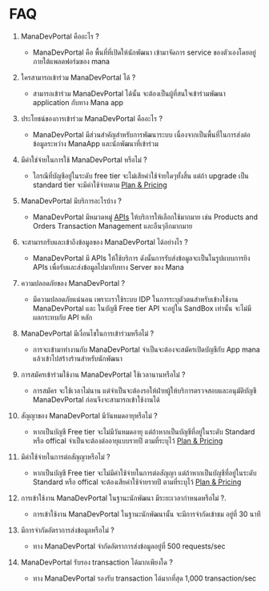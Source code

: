 # FAQ

1. ManaDevPortal คืออะไร ?
    - ManaDevPortal  คือ  พื้นที่ที่เปิดให้นักพัฒนา เข้ามาจัดการ service ของตัวเองโดยอยู่ภายใต้แพลตฟอร์มของ mana

2. ใครสามารถเข้าร่วม ManaDevPortal ได้ ?
    - สามารถเข้าร่วม ManaDevPortal ได้นั้น จะต้องเป็นผู้ที่สนใจเข้าร่วมพัฒนา application กับทาง Mana app

3. ประโยชน์ของการเข้าร่วม ManaDevPortal   คืออะไร ?
    - ManaDevPortal มีส่วนสำคัญสำหรับการพัฒนาระบบ เนื่องจากเป็นพื้นที่ในการส่งต่อข้อมูลระหว่าง ManaApp และนักพัฒนาที่เข้าร่วม

4. มีค่าใช่จ่ายในการใช้ ManaDevPortal  หรือไม่ ?
    - ใกรณีที่บัญชีอยู่ในระดับ free tier จะไม่เสียค่าใช้จ่ายใดๆทั้งสิ้น แต่ถ้า upgrade เป็น standard tier จะมีค่าใช้จ่ายตาม  [Plan & Pricing](../Plan&Pricing/Plan&Pricing.md)

5. ManaDevPortal  มีบริการอะไรบ้าง ?
    - ManaDevPortal มีหมวดหมู่ [APIs](../APIs/APIs.md) ให้บริการให้เลือกใช้มากมาย เช่น Products and Orders Transaction Management และอืนๆอีกมากมาย

6. จะสามารถรับและเข้าถึงข้อมูลของ ManaDevPortal ได้อย่างไร ?
    - ManaDevPortal มี APIs ให้ใช้บริการ ดังนั้นการรับส่งข้อมูลจะเป็นในรูปแบบการยิง APIs เพื่อรับและส่งข้อมูลไปมากับทาง Server ของ Mana

7. ความปลอดภัยของ ManaDevPortal ?
    - มีความปลอดภัยแน่นอน เพราะเราใช้ระบบ IDP ในการระบุตัวตนสำหรับเข้างใช้งาน ManaDevPortal และ ในบัญชี Free tier API จะอยู่ใน SandBox เท่านั้น จะไม่มีผลกระทบกับ API หลัก

8. ManaDevPortal มีเงื่อนไขในการเข้าร่วมหรือไม่ ?
    - การจะเข้ามาทำงานกับ ManaDevPortal จำเป็นจะต้องจะสมัครเปิดบัญชีกับ App mana แล้วเข้าไปสร้างร้านสำหรับนักพัฒนา  

9. การสมัครเข้าร่วมใช้งาน ManaDevPortal ใช้เวลานานหรือไม่ ?
    - การสมัคร จะใช้เวลาไม่นาน แต่จำเป็นจะต้องรอให้ฝ่ายผู้ให้บริการตรวจสอบและอนุมัติบัญชี ManaDevPortal ก่อนจึงจะสามารถเข้าใช้งานได้

10. สัญญาของ ManaDevPortal มีวันหมดอายุหรือไม่ ?
    - หากเป็นบัญชี Free tier จะไม่มีวันหมดอายุ แต่ถ้าหากเป็นบัญชีที่อยู่ในระดับ Standard หรือ offical จำเป็นจะต้องต่ออายุแบบรายปี ตามที่ระบุไว้ [Plan & Pricing](../Plan&Pricing/Plan&Pricing.md)

11. มีค่าใช้จ่ายในการต่อสัญญาหรือไม่ ?
    - หากเป็นบัญชี Free tier จะไม่มีค่าใช้จ่ายในการต่อสัญญา แต่ถ้าหากเป็นบัญชีที่อยู่ในระดับ Standard หรือ offical จะต้องเสียค่าใช้จ่ายรายปี ตามที่ระบุไว้ [Plan & Pricing](../Plan&Pricing/Plan&Pricing.md)

12. การเข้าใช้งาน ManaDevPortal ในฐานะนักพัฒนา มีระยะเวลากำหนดหรือไม่ ?.
    - การเข้าใช้งาน ManaDevPortal ในฐานะนักพัฒนานั้น จะมีการจำกัดเข้าชม อยู่ที่ 30 นาที

13. มีการจำกัดอัตราการส่งข้อมูลหรือไม่ ?
    - ทาง ManaDevPortal จำกัดอัตราการส่งข้อมูลอยู๋ที่ 500 requests/sec

14. ManaDevPortal รับรอง transaction ได้มากเพียงใด ?
    - ทาง ManaDevPortal รองรับ transaction ได้มากที่สุด  1,000  transaction/sec
